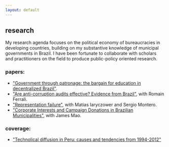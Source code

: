 ```yaml
---
layout: default
---
```


## research

My research agenda focuses on the political economy of bureaucracies in developing countries, building on my substantive knowledge of municipal governments in Brazil. I have been fortunate to collaborate with scholars and practitioners on the field to produce public-policy oriented research.

### papers:

- ["Government through patronage: the bargain for education in decentralized Brazil"](/files/papers/patronage_education.pdf).
- ["Are anti-corruption audits effective? Evidence from Brazil"](/files/papers/corrupt_audit.pdf), with Romain Ferrali.
- ["Representation failure"](/files/papers/representation_failure.pdf), with Matias Iaryczower and Sergio Montero.
- ["Corporate Interests and Campaign Donations in Brazilian Municipalities"](/files/papers/campaign_portfolio.pdf), with James Mao.

### coverage:

- ["Technolical diffusion in Peru: causes and tendencies from 1994-2012"](http://cies.org.pe/sites/default/files/files/articulos/economiaysociedad/mt5-innovacion_cenagro_2-7-15.pdf)